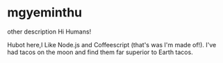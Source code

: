 # mgyeminthu
other description
Hi Humans!

Hubot here,I Like Node.js and Coffeescript (that's was I'm made of!).
I've had tacos on the moon and find them far superior to Earth tacos.
